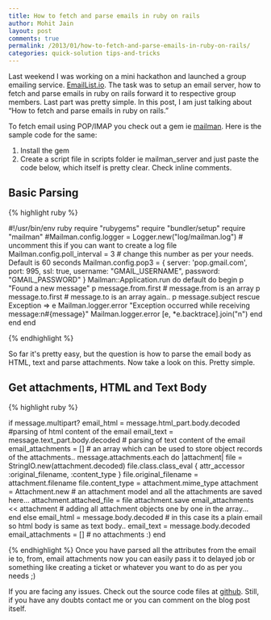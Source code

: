 ```yaml
---
title: How to fetch and parse emails in ruby on rails
author: Mohit Jain
layout: post
comments: true
permalink: /2013/01/how-to-fetch-and-parse-emails-in-ruby-on-rails/
categories: quick-solution tips-and-tricks
---
```


Last weekend I was working on a mini hackathon and launched a group emailing service. [EmailList.io][1]. The task was to setup an email server, how to fetch and parse emails in ruby on rails forward it to respective group members. Last part was pretty simple. In this post, I am just talking about “How to fetch and parse emails in ruby on rails.”

 [1]: http://emaillist.io/?utm_source=codebeerstartups&utm_medium=blogpost&utm_campaign=codebeerstartups

To fetch email using POP/IMAP you check out a gem ie [mailman][2].
Here is the sample code for the same:

 [2]: https://github.com/titanous/mailman

1. Install the gem
2. Create a script file in scripts folder ie mailman_server and just paste the code below,
   which itself is pretty clear. Check inline comments.

<!--more-->

## Basic Parsing

{% highlight ruby %}

#!/usr/bin/env ruby
require "rubygems"
require "bundler/setup"
require "mailman"
#Mailman.config.logger = Logger.new("log/mailman.log")  # uncomment this if you can want to create a log file
Mailman.config.poll_interval = 3  # change this number as per your needs. Default is 60 seconds
Mailman.config.pop3 = {
  server: 'pop.gmail.com', port: 995, ssl: true,
  username: "GMAIL_USERNAME",
  password: "GMAIL_PASSWORD"
}
  Mailman::Application.run do
  default do
    begin
    p "Found a new message"
    p message.from.first # message.from is an array
    p message.to.first # message.to is an array again..
    p message.subject
    rescue Exception => e
      Mailman.logger.error "Exception occurred while receiving message:n#{message}"
      Mailman.logger.error [e, *e.backtrace].join("n")
    end
  end
end

{% endhighlight %}

So far it's pretty easy, but the question is how to parse the email body as HTML, text and parse attachments. Now take a look on this. Pretty simple.

## Get attachments, HTML and Text Body

{% highlight ruby %}

if message.multipart?
  email_html = message.html_part.body.decoded  #parsing of html content of the email
  email_text = message.text_part.body.decoded  # parsing of text content of the email
  email_attachments = []   # an array which can be used to store object records of the attachments..
  message.attachments.each do |attachment|
    file = StringIO.new(attachment.decoded)
    file.class.class_eval { attr_accessor :original_filename, :content_type }
    file.original_filename = attachment.filename
    file.content_type = attachment.mime_type
    attachment = Attachment.new    # an attachment model and all the attachments are saved here...
    attachment.attached_file = file
    attachment.save
    email_attachments << attachment   # adding all attachment objects one by one in the array...
  end
else
  email_html = message.body.decoded    # in this case its a plain email so html body is same as text body..
  email_text = message.body.decoded
  email_attachments = []   # no attachments :)
end

{% endhighlight %}
Once you have parsed all the attributes from the email ie to, from, email attachments now you can easily pass it to delayed job or something like creating a ticket or whatever you want to do as per you needs ;)

If you are facing any issues. Check out the source code files at [github][3]. Still, if you have any doubts contact me or you can comment on the blog post itself.

  [3]: https://github.com/mohitjain/mailman_example_code
